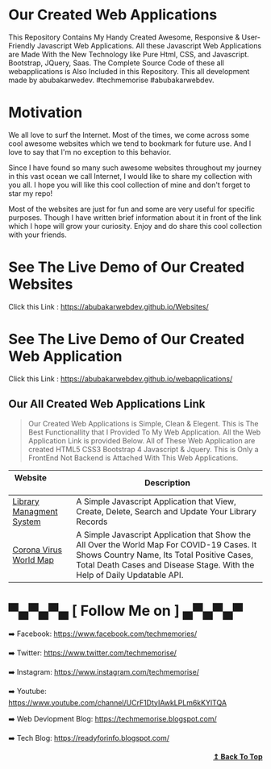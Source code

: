 # Our Created Web Applications
This Repository Contains My Handy Created Awesome, Responsive &amp; User-Friendly Javascript Web Applications. All these Javascript Web Applications are Made With the New Technology like Pure Html, CSS, and Javascript. Bootstrap, JQuery, Saas. The Complete Source Code of these all webapplications is Also Included in this Repository. This all development made by abubakarwedev. #techmemorise #abubakarwebdev.

# Motivation
We all love to surf the Internet. Most of the times, we come across some cool awesome websites which we tend to bookmark for future use. And I love to say that I'm no exception to this behavior.

Since I have found so many such awesome websites throughout my journey in this vast ocean we call Internet, I would like to share my collection with you all. I hope you will like this cool collection of mine and don't forget to star my repo!

Most of the websites are just for fun and some are very useful for specific purposes. Though I have written brief information about it in front of the link which I hope will grow your curiosity. Enjoy and do share this cool collection with your friends.

# See The Live Demo of Our Created Websites
Click this Link : https://abubakarwebdev.github.io/Websites/

# See The Live Demo of Our Created Web Application
Click this Link : https://abubakarwebdev.github.io/webapplications/

## Our All Created Web Applications Link
> Our Created Web Applications is Simple, Clean & Elegent. This is The Best Functionallity that I Provided To My Web Application. All the Web Application Link is provided Below. All of These Web Application are created HTML5 CSS3 Bootstrap 4 Javascript & Jquery. This is Only a FrontEnd Not Backend is Attached With This Web Applications.

| Website&nbsp; &nbsp; &nbsp; &nbsp; &nbsp; &nbsp; &nbsp; &nbsp; &nbsp; &nbsp; &nbsp; &nbsp; &nbsp; &nbsp; | Description                                                        |
| -------------------------------------------------------------------------------------------------------- | ------------------------------------------------------------------ |
| [Library Managment System](https://abubakarwebdev.github.io/webapplications/library-managment-system/library.html)|A Simple Javascript Application that View, Create, Delete, Search and Update Your Library Records|
|[Corona Virus World Map](https://abubakarwebdev.github.io/webapplications/library-managment-system/library.html)|A Simple Javascript Application that Show the All Over the World Map For COVID-19 Cases. It Shows Country Name, Its Total Positive Cases, Total Death Cases and Disease Stage. With the Help of Daily Updatable API.|

# ▀▄▀▄▀▄ [ Follow Me on ] ▄▀▄▀▄▀
➡️ Facebook:  https://www.facebook.com/techmemories/ 

➡️ Twitter:  https://www.twitter.com/techmemorise/ 

➡️ Instagram: https://www.instagram.com/techmemorise/ 

➡️ Youtube: https://www.youtube.com/channel/UCrF1DtyIAwkLPLm6kKYlTQA

➡️ Web Devlopment Blog: https://techmemorise.blogspot.com/ 

➡️ Tech Blog: https://readyforinfo.blogspot.com/

<div align="right">
    <b><a href="#table-of-contents">↥ Back To Top</a></b>
</div>
